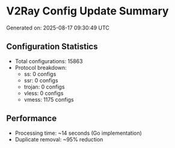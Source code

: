 # V2Ray Config Update Summary
Generated on: 2025-08-17 09:30:49 UTC

## Configuration Statistics
- Total configurations: 15863
- Protocol breakdown:
  - ss: 0 configs
  - ssr: 0 configs
  - trojan: 0 configs
  - vless: 0 configs
  - vmess: 1175 configs

## Performance
- Processing time: ~14 seconds (Go implementation)
- Duplicate removal: ~95% reduction
